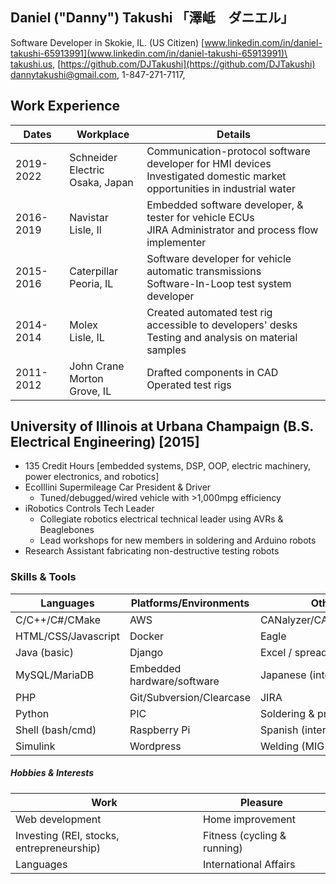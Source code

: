 ## Daniel ("Danny") Takushi  「澤岻　ダニエル」
Software Developer in Skokie, IL. (US Citizen)  [www.linkedin.com/in/daniel-takushi-65913991](www.linkedin.com/in/daniel-takushi-65913991)\
[takushi.us](takushi.us), [https://github.com/DJTakushi](https://github.com/DJTakushi)
dannytakushi@gmail.com, 1-847-271-7117, 

## Work Experience
| Dates         | Workplace                             | Details                                                                                                                             |
| ------------- | ------------------------------------- | ----------------------------------------------------------------------------------------------------------------------------------- |
| 2019-2022  | Schneider Electric <br> Osaka, Japan  | Communication-protocol software developer for HMI devices       <br> Investigated domestic market opportunities in industrial water |
| 2016-2019     | Navistar <br> Lisle, Il               | Embedded software developer, & tester for vehicle ECUs          <br> JIRA Administrator and process flow implementer                |
| 2015-2016     | Caterpillar <br> Peoria, IL           | Software developer for vehicle automatic transmissions          <br> Software-In-Loop test system developer                         |
| 2014-2014     | Molex <br> Lisle, IL                  | Created automated test rig accessible to developers' desks      <br> Testing and analysis on material samples                       |
| 2011-2012     | John Crane <br> Morton Grove, IL      | Drafted components in CAD                                       <br> Operated test rigs                                             |

## University of Illinois at Urbana Champaign (B.S. Electrical Engineering) [2015]
  - 135 Credit Hours [embedded systems, DSP, OOP, electric machinery, power electronics, and robotics]
  - EcoIllini Supermileage Car President & Driver
    - Tuned/debugged/wired vehicle with >1,000mpg efficiency
  - iRobotics Controls Tech Leader
    - Collegiate robotics electrical technical leader using AVRs & Beaglebones
    - Lead workshops for new members in soldering and Arduino robots
  - Research Assistant fabricating non-destructive testing robots


### Skills & Tools

| Languages           | Platforms/Environments    |Other                  |
| ------------------- | ------------------------- | --------------------- |
| C/C++/C#/CMake      |AWS                        |CANalyzer/CANoe/CaNape |
| HTML/CSS/Javascript |Docker                     |Eagle                  |
| Java (basic)        |Django                     |Excel / spreadsheets   |
| MySQL/MariaDB       |Embedded hardware/software |Japanese (intermediate)|
| PHP                 |Git/Subversion/Clearcase   |JIRA                   |
| Python              |PIC                        |Soldering & prototyping|
| Shell (bash/cmd)    |Raspberry Pi               |Spanish (intermediate) |
| Simulink            |Wordpress                  |Welding (MIG & TIG)    |

##### Hobbies & Interests
| Work                                      | Pleasure                    |
| ----------------------------------------- | --------------------------- |
| Web development                           | Home improvement            |
| Investing (REI, stocks, entrepreneurship) | Fitness (cycling & running) |
| Languages                                 | International Affairs       |
